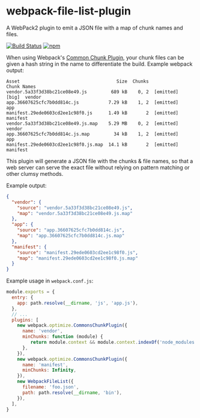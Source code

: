 # webpack-file-list-plugin
A WebPack2 plugin to emit a JSON file with a map of chunk names and files.

[![Build Status](https://travis-ci.org/object88/webpack-file-list-plugin.svg?branch=master)](https://travis-ci.org/object88/webpack-file-list-plugin) [![npm](https://img.shields.io/npm/v/webpack-file-list-plugin.svg)](https://www.npmjs.com/package/webpack-file-list-plugin)

When using Webpack's [Common Chunk Plugin](https://webpack.js.org/plugins/commons-chunk-plugin/), your chunk files can be given a hash string in the name to differentiate the build.  Example webpack output:

```
Asset                                    Size  Chunks                    Chunk Names
vendor.5a33f3d38bc21ce08e49.js         689 kB    0, 2  [emitted]  [big]  vendor
app.36607625cfc7b0dd814c.js           7.29 kB    1, 2  [emitted]         app
manifest.29ede0603cd2ee1c98f0.js      1.49 kB       2  [emitted]         manifest
vendor.5a33f3d38bc21ce08e49.js.map    5.29 MB    0, 2  [emitted]         vendor
app.36607625cfc7b0dd814c.js.map         34 kB    1, 2  [emitted]         app
manifest.29ede0603cd2ee1c98f0.js.map  14.1 kB       2  [emitted]         manifest
```

This plugin will generate a JSON file with the chunks & file names, so that a web server can serve the exact file without relying on pattern matching or other clumsy methods.

Example output:
``` JSON
{
  "vendor": {
    "source": "vendor.5a33f3d38bc21ce08e49.js",
    "map": "vendor.5a33f3d38bc21ce08e49.js.map"
  },
  "app": {
    "source": "app.36607625cfc7b0dd814c.js",
    "map": "app.36607625cfc7b0dd814c.js.map"
  },
  "manifest": {
    "source": "manifest.29ede0603cd2ee1c98f0.js",
    "map": "manifest.29ede0603cd2ee1c98f0.js.map"
  }
}
```

Example usage in `webpack.conf.js`:

``` js
module.exports = {
  entry: {
    app: path.resolve(__dirname, 'js', 'app.js'),
  },
  // ...
  plugins: [
    new webpack.optimize.CommonsChunkPlugin({
      name: 'vendor',
      minChunks: function (module) {
         return module.context && module.context.indexOf('node_modules') !== -1;
      },
    }),
    new webpack.optimize.CommonsChunkPlugin({
      name: 'manifest',
      minChunks: Infinity,
    }),
    new WebpackFileList({
      filename: 'foo.json',
      path: path.resolve(__dirname, 'bin'),
    }),
  ],
}
```
